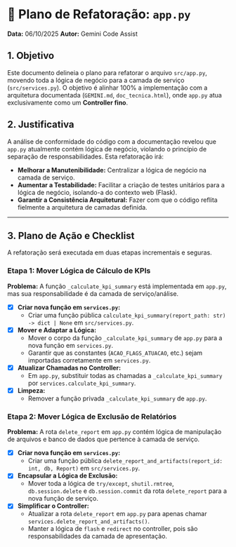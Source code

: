 # 📝 Plano de Refatoração: `app.py`

**Data:** 06/10/2025
**Autor:** Gemini Code Assist

## 1. Objetivo

Este documento delineia o plano para refatorar o arquivo `src/app.py`, movendo toda a lógica de negócio para a camada de serviço (`src/services.py`). O objetivo é alinhar 100% a implementação com a arquitetura documentada (`GEMINI.md`, `doc_tecnica.html`), onde `app.py` atua exclusivamente como um **Controller fino**.

## 2. Justificativa

A análise de conformidade do código com a documentação revelou que `app.py` atualmente contém lógica de negócio, violando o princípio de separação de responsabilidades. Esta refatoração irá:

- **Melhorar a Manutenibilidade:** Centralizar a lógica de negócio na camada de serviço.
- **Aumentar a Testabilidade:** Facilitar a criação de testes unitários para a lógica de negócio, isolando-a do contexto web (Flask).
- **Garantir a Consistência Arquitetural:** Fazer com que o código reflita fielmente a arquitetura de camadas definida.

---

## 3. Plano de Ação e Checklist

A refatoração será executada em duas etapas incrementais e seguras.

### Etapa 1: Mover Lógica de Cálculo de KPIs

**Problema:** A função `_calculate_kpi_summary` está implementada em `app.py`, mas sua responsabilidade é da camada de serviço/análise.

- [x] **Criar nova função em `services.py`:**
  - Criar uma função pública `calculate_kpi_summary(report_path: str) -> dict | None` em `src/services.py`.
- [x] **Mover e Adaptar a Lógica:**
  - Mover o corpo da função `_calculate_kpi_summary` de `app.py` para a nova função em `services.py`.
  - Garantir que as constantes (`ACAO_FLAGS_ATUACAO`, etc.) sejam importadas corretamente em `services.py`.
- [x] **Atualizar Chamadas no Controller:**
  - Em `app.py`, substituir todas as chamadas a `_calculate_kpi_summary` por `services.calculate_kpi_summary`.
- [x] **Limpeza:**
  - Remover a função privada `_calculate_kpi_summary` de `app.py`.

### Etapa 2: Mover Lógica de Exclusão de Relatórios

**Problema:** A rota `delete_report` em `app.py` contém lógica de manipulação de arquivos e banco de dados que pertence à camada de serviço.

- [x] **Criar nova função em `services.py`:**
  - Criar uma função pública `delete_report_and_artifacts(report_id: int, db, Report)` em `src/services.py`.
- [x] **Encapsular a Lógica de Exclusão:**
  - Mover toda a lógica de `try/except`, `shutil.rmtree`, `db.session.delete` e `db.session.commit` da rota `delete_report` para a nova função de serviço.
- [x] **Simplificar o Controller:**
  - Atualizar a rota `delete_report` em `app.py` para apenas chamar `services.delete_report_and_artifacts()`.
  - Manter a lógica de `flash` e `redirect` no controller, pois são responsabilidades da camada de apresentação.

